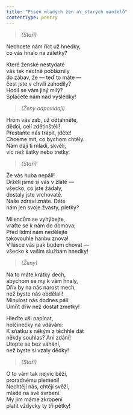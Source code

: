 ```yaml
---
title: "Píseň mladých žen a\_starých manželů"
contentType: poetry
---
```


<section>

> _(Staří)_

Nechcete nám říct už hnedky,  
co vás hnalo na záletky?

</section>

<section>

Které ženské nestydaté  
vás tak nectně pobláznily  
do zábav, že — teď to máte —  
čest jste v chvíli zahodily?  
Hodil se vám jiný milý?  
Spláčete nám nad výsledky!

</section>

<section>

> _(Ženy odpovídají)_

Hrom vás zab, už odtáhněte,  
dědci, celí zdětinštělí!  
Přestaňte nás trápit, jděte!  
Chceme mít, co bychom chtěly.  
Nám dají ti mladí, skvělí,  
víc než šatky nebo tretky.

</section>

<section>

> _(Staří)_

Že vás huba nepálí!  
Drželi jsme si vás v zlatě —  
všecko, co jste žádaly,  
dostaly jste vrchovatě.  
Naše zdraví znáte. Dáte  
nám jen svoje žvasty, pletky?

</section>

<section>

Milencům se vyhýbejte,  
vraťte se k nám do domova;  
Před lidmi nám nedělejte  
takovouhle hanbu znova!  
V lásce vás pak budem chovat —  
všecko k vašim službám hnedky!

</section>

<section>

> _(Ženy)_

Na to máte krátký dech,  
abychom se my k vám hnaly,  
Dřív by na nás narost mech,  
než byste nás obdělali!  
Minulost nás dodnes pálí:  
Umřít dřív než dostat zmetky!

</section>

<section>

Hleďte uši napínat,  
holčinečky na vdávání:  
K sňatku s někým z těchhle dát  
někdy souhlas? Ani zdání!  
Utopte se bez váhání,  
než byste si vzaly dědky!

</section>

<section>

> _(Staří)_

O to vám tak nejvíc běží,  
proradnému plemeni!  
Nechtějí nás, chtějí svěží,  
mladé na své svrbení.  
My jim máme zkropení  
platit vždycky ty tři pětky!

</section>
